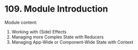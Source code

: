 # 109. Module Introduction

Module content:

1. Working with (Side) Effects
2. Managing more Complex State with Reducers
3. Managing App-Wide or Component-Wide State with Context
